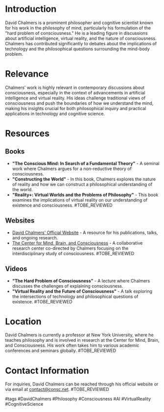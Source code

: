# Introduction
David Chalmers is a prominent philosopher and cognitive scientist known for his work in the philosophy of mind, particularly his formulation of the "hard problem of consciousness." He is a leading figure in discussions about artificial intelligence, virtual reality, and the nature of consciousness. Chalmers has contributed significantly to debates about the implications of technology and the philosophical questions surrounding the mind-body problem.

# Relevance
Chalmers' work is highly relevant in contemporary discussions about consciousness, especially in the context of advancements in artificial intelligence and virtual reality. His ideas challenge traditional views of consciousness and push the boundaries of how we understand the mind, making his insights crucial for both philosophical inquiry and practical applications in technology and cognitive science.

# Resources
## Books
- **"The Conscious Mind: In Search of a Fundamental Theory"** - A seminal work where Chalmers argues for a non-reductive theory of consciousness.
- **"Constructing the World"** - In this book, Chalmers explores the nature of reality and how we can construct a philosophical understanding of the world.
- **"Reality+: Virtual Worlds and the Problems of Philosophy"** - This book examines the implications of virtual reality on our understanding of existence and consciousness. #TOBE_REVIEWED

## Websites
- [David Chalmers' Official Website](http://consc.net) - A resource for his publications, talks, and ongoing research.
- [The Center for Mind, Brain, and Consciousness](https://www.cmbc.columbia.edu) - A collaborative research center co-directed by Chalmers focusing on the interdisciplinary study of consciousness. #TOBE_REVIEWED

## Videos
- **"The Hard Problem of Consciousness"** - A lecture where Chalmers discusses the challenges of explaining consciousness.
- **"Virtual Reality and the Future of Consciousness"** - A talk exploring the intersections of technology and philosophical questions of existence. #TOBE_REVIEWED

# Location
David Chalmers is currently a professor at New York University, where he teaches philosophy and is involved in research at the Center for Mind, Brain, and Consciousness. His work often takes him to various academic conferences and seminars globally. #TOBE_REVIEWED

# Contact Information
For inquiries, David Chalmers can be reached through his official website or via email at [contact@consc.net](mailto:contact@consc.net). #TOBE_REVIEWED

#tags 
#DavidChalmers #Philosophy #Consciousness #AI #VirtualReality #CognitiveScience
